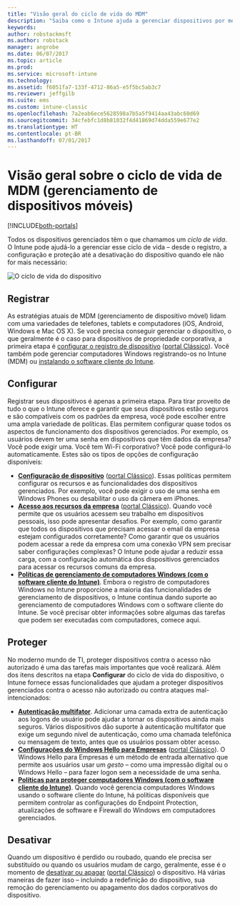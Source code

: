 ```yaml
---
title: "Visão geral do ciclo de vida do MDM"
description: "Saiba como o Intune ajuda a gerenciar dispositivos por meio de seu ciclo de vida – desde o registro, a configuração até a desativação eventual."
keywords: 
author: robstackmsft
ms.author: robstack
manager: angrobe
ms.date: 06/07/2017
ms.topic: article
ms.prod: 
ms.service: microsoft-intune
ms.technology: 
ms.assetid: f6051fa7-133f-4712-86a5-e5f5bc5ab3c7
ms.reviewer: jeffgilb
ms.suite: ems
ms.custom: intune-classic
ms.openlocfilehash: 7a2eab6ece5628598a7b5a5f9414aa43abc60d69
ms.sourcegitcommit: 34cfebfc1d8b81032f4d41869d74dda559e677e2
ms.translationtype: HT
ms.contentlocale: pt-BR
ms.lasthandoff: 07/01/2017
---
```

# <a name="overview-of-the-mobile-device-management-mdm-lifecycle"></a>Visão geral sobre o ciclo de vida de MDM (gerenciamento de dispositivos móveis)

[!INCLUDE[both-portals](./includes/note-for-both-portals.md)]

Todos os dispositivos gerenciados têm o que chamamos um *ciclo de vida*. O Intune pode ajudá-lo a gerenciar esse ciclo de vida – desde o registro, a configuração e proteção até a desativação do dispositivo quando ele não for mais necessário:

![O ciclo de vida do dispositivo](./media/device-lifecycle.png "o ciclo de vida do dispositivo do Intune")

## <a name="enroll"></a>Registrar
As estratégias atuais de MDM (gerenciamento de dispositivo móvel) lidam com uma variedades de telefones, tablets e computadores (iOS, Android, Windows e Mac OS X). Se você precisa conseguir gerenciar o dispositivo, o que geralmente é o caso para dispositivos de propriedade corporativa, a primeira etapa é [configurar o registro de dispositivo](device-enrollment.md) ([portal Clássico](/intune-classic/deploy-use/enroll-devices-in-microsoft-intune)). Você também pode gerenciar computadores Windows registrando-os no Intune (MDM) ou [instalando o software cliente do Intune](/intune-classic/deploy-use/manage-windows-pcs-with-microsoft-intune).

## <a name="configure"></a>Configurar
Registrar seus dispositivos é apenas a primeira etapa. Para tirar proveito de tudo o que o Intune oferece e garantir que seus dispositivos estão seguros e são compatíveis com os padrões da empresa, você pode escolher entre uma ampla variedade de políticas. Elas permitem configurar quase todos os aspectos de funcionamento dos dispositivos gerenciados. Por exemplo, os usuários devem ter uma senha em dispositivos que têm dados da empresa? Você pode exigir uma. Você tem Wi-Fi corporativo? Você pode configurá-lo automaticamente. Estes são os tipos de opções de configuração disponíveis:

- [**Configuração de dispositivo**](device-profiles.md) ([portal Clássico](/intune-classic/deploy-use/manage-settings-and-features-on-your-devices-with-microsoft-intune-policies)). Essas políticas permitem configurar os recursos e as funcionalidades dos dispositivos gerenciados. Por exemplo, você pode exigir o uso de uma senha em Windows Phones ou desabilitar o uso da câmera em iPhones.
- [**Acesso aos recursos da empresa**](device-profiles.md) ([portal Clássico](/intune-classic/deploy-use/enable-access-to-company-resources-with-microsoft-intune)). Quando você permite que os usuários acessem seu trabalho em dispositivos pessoais, isso pode apresentar desafios. Por exemplo, como garantir que todos os dispositivos que precisam acessar o email da empresa estejam configurados corretamente? Como garantir que os usuários podem acessar a rede da empresa com uma conexão VPN sem precisar saber configurações complexas? O Intune pode ajudar a reduzir essa carga, com a configuração automática dos dispositivos gerenciados para acessar os recursos comuns da empresa.
- [**Políticas de gerenciamento de computadores Windows (com o software cliente do Intune)**](/intune-classic/deploy-use/common-windows-pc-management-tasks-with-the-microsoft-intune-computer-client). Embora o registro de computadores Windows no Intune proporcione a maioria das funcionalidades de gerenciamento de dispositivos, o Intune continua dando suporte ao gerenciamento de computadores Windows com o software cliente do Intune. Se você precisar obter informações sobre algumas das tarefas que podem ser executadas com computadores, comece aqui.

## <a name="protect"></a>Proteger
No moderno mundo de TI, proteger dispositivos contra o acesso não autorizado é uma das tarefas mais importantes que você realizará. Além dos itens descritos na etapa **Configurar** do ciclo de vida do dispositivo, o Intune fornece essas funcionalidades que ajudam a proteger dispositivos gerenciados contra o acesso não autorizado ou contra ataques mal-intencionados:
- [**Autenticação multifator**](/intune-classic/deploy-use/protect-your-devices-with-microsoft-intune). Adicionar uma camada extra de autenticação aos logons de usuário pode ajudar a tornar os dispositivos ainda mais seguros. Vários dispositivos dão suporte à autenticação multifator que exige um segundo nível de autenticação, como uma chamada telefônica ou mensagem de texto, antes que os usuários possam obter acesso.
- [**Configurações do Windows Hello para Empresas**](windows-hello.md) ([portal Clássico](/intune-classic/deploy-use/control-microsoft-passport-settings-on-devices-with-microsoft-intune)). O Windows Hello para Empresas é um método de entrada alternativo que permite aos usuários usar um *gesto* – como uma impressão digital ou o Windows Hello – para fazer logon sem a necessidade de uma senha.
- [**Políticas para proteger computadores Windows (com o software cliente do Intune)**](/intune-classic/deploy-use/policies-to-protect-windows-pcs-in-microsoft-intune). Quando você gerencia computadores Windows usando o software cliente do Intune, há políticas disponíveis que permitem controlar as configurações do Endpoint Protection, atualizações de software e Firewall do Windows em computadores gerenciados.

## <a name="retire"></a>Desativar
Quando um dispositivo é perdido ou roubado, quando ele precisa ser substituído ou quando os usuários mudam de cargo, geralmente, esse é o momento de [desativar ou apagar](device-management.md) ([portal Clássico](/intune-classic/deploy-use/use-remote-wipe-to-help-protect-data-using-microsoft-intune)) o dispositivo. Há várias maneiras de fazer isso – incluindo a redefinição do dispositivo, sua remoção do gerenciamento ou apagamento dos dados corporativos do dispositivo.

